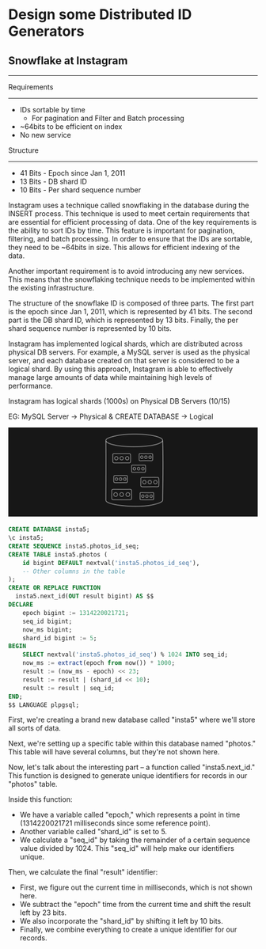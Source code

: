 # Design some Distributed ID Generators

## Snowflake at Instagram

---

Requirements

---

- IDs sortable by time
  - For pagination and Filter and Batch processing
- ~64bits to be efficient on index
- No new service

Structure

---

- 41 Bits - Epoch since Jan 1, 2011
- 13 Bits - DB shard ID
- 10 Bits - Per shard sequence number

Instagram uses a technique called snowflaking in the database during the INSERT process. This technique is used to meet certain requirements that are essential for efficient processing of data. One of the key requirements is the ability to sort IDs by time. This feature is important for pagination, filtering, and batch processing. In order to ensure that the IDs are sortable, they need to be ~64bits in size. This allows for efficient indexing of the data.

Another important requirement is to avoid introducing any new services. This means that the snowflaking technique needs to be implemented within the existing infrastructure.

The structure of the snowflake ID is composed of three parts. The first part is the epoch since Jan 1, 2011, which is represented by 41 bits. The second part is the DB shard ID, which is represented by 13 bits. Finally, the per shard sequence number is represented by 10 bits.

Instagram has implemented logical shards, which are distributed across physical DB servers. For example, a MySQL server is used as the physical server, and each database created on that server is considered to be a logical shard. By using this approach, Instagram is able to effectively manage large amounts of data while maintaining high levels of performance.

Instagram has logical shards (1000s) on Physical DB Servers (10/15)

EG: MySQL Server → Physical & CREATE DATABASE → Logical

![ID distribution demonstration](../../Images/Design%20a%20Distributed%20ID%20Generators/didg-6.png)

```sql
CREATE DATABASE insta5;
\c insta5;
CREATE SEQUENCE insta5.photos_id_seq;
CREATE TABLE insta5.photos (
    id bigint DEFAULT nextval('insta5.photos_id_seq'),
    -- Other columns in the table
);
CREATE OR REPLACE FUNCTION
  insta5.next_id(OUT result bigint) AS $$
DECLARE
    epoch bigint := 1314220021721;
    seq_id bigint;
    now_ms bigint;
    shard_id bigint := 5;
BEGIN
    SELECT nextval('insta5.photos_id_seq') % 1024 INTO seq_id;
    now_ms := extract(epoch from now()) * 1000;
    result := (now_ms - epoch) << 23;
    result := result | (shard_id << 10);
    result := result | seq_id;
END;
$$ LANGUAGE plpgsql;
```

First, we're creating a brand new database called "insta5" where we'll store all sorts of data.

Next, we're setting up a specific table within this database named "photos." This table will have several columns, but they're not shown here.

Now, let's talk about the interesting part – a function called "insta5.next_id." This function is designed to generate unique identifiers for records in our "photos" table.

Inside this function:

- We have a variable called "epoch," which represents a point in time (1314220021721 milliseconds since some reference point).
- Another variable called "shard_id" is set to 5.
- We calculate a "seq_id" by taking the remainder of a certain sequence value divided by 1024. This "seq_id" will help make our identifiers unique.

Then, we calculate the final "result" identifier:

- First, we figure out the current time in milliseconds, which is not shown here.
- We subtract the "epoch" time from the current time and shift the result left by 23 bits.
- We also incorporate the "shard_id" by shifting it left by 10 bits.
- Finally, we combine everything to create a unique identifier for our records.
